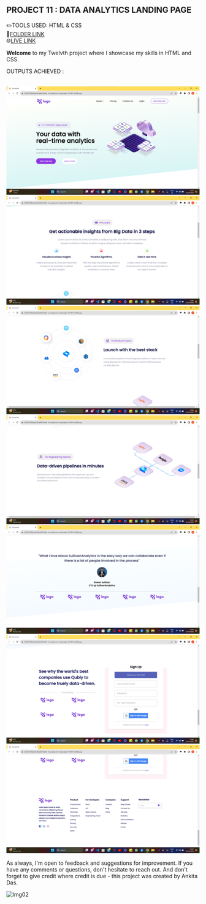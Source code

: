 ## PROJECT 11 :  **DATA ANALYTICS LANDING PAGE** 


✏️TOOLS USED: HTML & CSS<br>
📂[FOLDER LINK](https://github.com/imankitadas/Fullstack-Javascript-Projects-2023/tree/main/02_HTML%20and%20CSS%20Projects/Project%2012%20-%20Data%20Analytics%20Landing%20Page)<br>
🌐[LIVE LINK](https://65283748bebbcf5ba6470a9d--incandescent-rabanadas-187401.netlify.app/)<br>

**Welcome** to my Twelvth project where I showcase my skills in HTML and CSS.<br> 

OUTPUTS ACHIEVED :<br><br>

![IMG1](./photos/Image1.png)
![IMG2](./photos/Image2.png)
![IMG3](./photos/Image3.png)
![IMG4](./photos/Image4.png) 
![IMG5](./photos/Image5.png)
![IMG6](./photos/Image6.png)
![IMG6](./photos/Image7.png)



As always, I'm open to feedback and suggestions for improvement. If you have any comments or questions, don't hesitate to reach out. And don't forget to give credit where credit is due - this project was created by Ankita Das.

![Img02](https://img.shields.io/badge/By-Ankita%20das-brightgreen)
